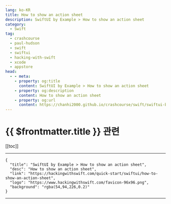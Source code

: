 ```yaml
---
lang: ko-KR
title: How to show an action sheet
description: SwiftUI by Example > How to show an action sheet
category:
  - Swift
tag: 
  - crashcourse
  - paul-hudson
  - swift
  - swiftui
  - hacking-with-swift
  - xcode
  - appstore
head:
  - - meta:
    - property: og:title
      content: SwiftUI by Example > How to show an action sheet
    - property: og:description
      content: How to show an action sheet
    - property: og:url
      content: https://chanhi2000.github.io/crashcourse/swift/swiftui-by-example/14-alerts-and-menus/how-to-show-an-action-sheet.html
---
```


# {{ $frontmatter.title }} 관련

[[toc]]

---

```component VPCard
{
  "title": "SwiftUI by Example > How to show an action sheet",
  "desc": "How to show an action sheet",
  "link": "https://hackingwithswift.com/quick-start/swiftui/how-to-show-an-action-sheet",
  "logo": "https://www.hackingwithswift.com/favicon-96x96.png",
  "background": "rgba(54,94,226,0.2)"
}
```

---

<TagLinks />